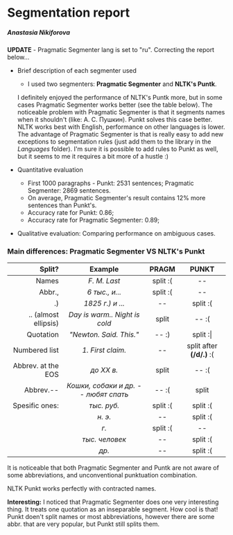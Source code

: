 # Segmentation report
##### *Anastasia Nikiforova*

**UPDATE** - Pragmatic Segmenter lang is set to "ru". Correcting the report below...

* Brief description of each segmenter used
  * I used two segmenters: **Pragmatic Segmenter** and **NLTK's Puntk**. 
  
  I definitely enjoyed the performance of NLTK's Puntk more, but in some cases Pragmatic Segmenter works better (see the table below).
  The noticeable problem with Pragmatic Segmenter is that it segments names when it shouldn't (like: A. C. Пушкин).
  Punkt solves this case better. NLTK works best with English, performance on other languages is lower.
  The advantage of Pragmatic Segmenter is that is really easy to add new exceptions to segmentation rules (just add them to the library in the *Languages* folder). I'm sure it is possible to add rules to Punkt as well, but it seems to me it requires a bit more of a hustle :)

* Quantitative evaluation

  * First 1000 paragraphs - Punkt: 2531 sentences; Pragmatic Segmenter: 2869 sentences.
  * On average, Pragmatic Segmenter's result contains 12% more sentences than Punkt's.
  * Accuracy rate for Punkt: 0.86;
  * Accuracy rate for Pragmatic Segmenter: 0.89;  
  

* Qualitative evaluation: Comparing performance on ambiguous cases.

### Main differences: Pragmatic Segmenter VS NLTK's Punkt

|Split?|Example| PRAGM|PUNKT|
|---:|:---:|:---:|:---:|
|Names|*F. M. Last*|split :(| -- |
|Abbr.,|*6 тыс., и...*|split :(| -- |
|.)|*1825 г.) и ...*| -- |split :(|
|.\. (almost ellipsis)|*Day is warm.\.*<EOS> *Night is cold*|split| -- :(
|Quotation|*"Newton. Said. This."*| -- :) |split :\||
|Numbered list|*1. First claim.*| -- |split after **(/d/.)** :(|
|Abbrev. at the EOS|*до XX в.*<EOS>|split| -- :(|
|Abbrev.--|*Кошки, собаки и др. -- любят спать*| -- :(|split|
|Spesific ones:| *тыс. руб.*|split :( | split :(|
||*н. э.*| -- |split :( |
||*г.*| split :( | -- |
||*тыс. человек*| -- |split :(|
||*др.*| -- | split :(|

It is noticeable that both Pragmatic Segmenter and Puntk are not aware of some abbreviations, and unconventional punktuation combination.

NLTK Punkt works perfectly with contracted names. 

**Interesting:** I noticed that Pragmatic Segmenter does one very interesting thing. It treats one quotation as an inseparable segment. How cool is that!
Punkt doen't split names or most abbreviations, however there are some abbr. that are very popular, but Punkt still splits them.
